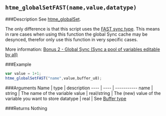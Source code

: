 ``htme_globalSetFAST(name,value,datatype)``
--------------

###Description
See [htme_globalSet](functions/globalsync/htme_globalSet).

The only difference is that this script uses the [FAST sync type](concepts/synctypes). This means in rare cases when using this function the global Sync cache may be desynced, therefor only use this function in very specific cases.

More information: [Bonus 2 - Global Sync (Sync a pool of variables editable by all)](tutorial/14_globalsync)

###Example

```javascript
var value = 1+1;
htme_globalSetFAST("name",value,buffer_u8);
```

###Arguments
Name | type | description
---- | ---- | -----------
name | string | The name of the variable
value | real/string | The (new) value of the variable you want to store
datatype | real | See [Buffer type](concepts/buffer)

###Returns
Nothing
